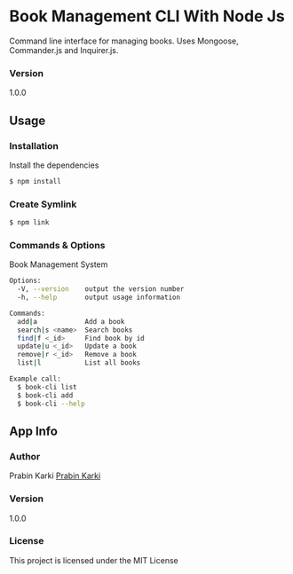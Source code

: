 # Book Management CLI With Node Js

Command line interface for managing books. Uses Mongoose, Commander.js and Inquirer.js.

### Version
1.0.0

## Usage

### Installation

Install the dependencies

```sh
$ npm install
```

### Create Symlink

```sh
$ npm link
```

### Commands & Options

Book Management System
```sh
Options:
  -V, --version    output the version number
  -h, --help       output usage information

Commands:
  add|a            Add a book
  search|s <name>  Search books
  find|f <_id>     Find book by id
  update|u <_id>   Update a book
  remove|r <_id>   Remove a book
  list|l           List all books

Example call:
  $ book-cli list
  $ book-cli add
  $ book-cli --help
```
## App Info

### Author

Prabin Karki
[Prabin Karki](https://prabin-karki.com.np)

### Version

1.0.0

### License

This project is licensed under the MIT License
